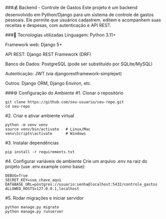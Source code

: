 ###💰 Backend - Controle de Gastos
Este projeto é um backend desenvolvido em Python/Django para um sistema de controle de gastos pessoais.
Ele permite que usuários cadastrem, editem e acompanhem suas receitas e despesas, com autenticação e API REST.

###🚀 Tecnologias utilizadas
Linguagem: Python 3.11+

Framework web: Django 5+

API REST: Django REST Framework (DRF)

Banco de Dados: PostgreSQL (pode ser substituído por SQLite/MySQL)

Autenticação: JWT (via djangorestframework-simplejwt)

Outros: Django ORM, Django Environ, etc.

###⚙️ Configuração do Ambiente
#1. Clonar o repositório

```text
git clone https://github.com/seu-usuario/seu-repo.git
cd seu-repo
```

#2. Criar e ativar ambiente virtual

```text
python -m venv venv
source venv/bin/activate   # Linux/Mac
venv\Scripts\activate      # Windows
```

#3. Instalar dependências

```text
pip install -r requirements.txt
```

#4. Configurar variáveis de ambiente
Crie um arquivo .env na raiz do projeto (use .env.example como base):

```text
DEBUG=True
SECRET_KEY=sua_chave_aqui
DATABASE_URL=postgres://usuario:senha@localhost:5432/controle_gastos
ALLOWED_HOSTS=127.0.0.1,localhost
```

#5. Rodar migrações e iniciar servidor

```text
python manage.py migrate
python manage.py runserver
```
